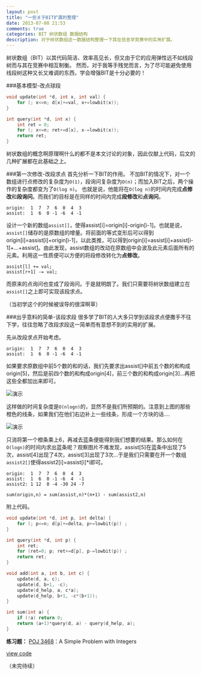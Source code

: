 ```yaml
---
layout: post
title: "一些关于BIT扩展的整理"
date: 2013-07-08 21:53
comments: true
categories: BIT 树状数组 数据结构
description: 对于树状数组这一数据结构整理一下其在信息学竞赛中的实用扩展。
---
```

树状数组（BIT）以其代码简洁、效率高见长，但又由于它的应用弹性远不如线段树而与其在竞赛中相互制衡。
然而，对于我等手残党而言，为了尽可能避免使用线段树这种又长又难调的东西，学会增强BIT是十分必要的！

###基本模型-改点球段
```cpp
void update(int *d, int x, int val) {
    for (; x<=n; d[x]+=val, x+=lowbit(x));
}

int query(int *d, int x) {
    int ret = 0;
    for (; x<=n; ret+=d[x], x-=lowbit(x));
    return ret;
}
```
树状数组的概念啊原理啊什么的都不是本文讨论的对象，因此仅献上代码，后文的几种扩展都在此基础之上。
<!--more-->
###第一次修改-改段求点
首先分析一下BIT的作用。
不加BIT的情况下，对一个数组进行点修改的复杂度为`O(1)`，段询问复杂度为`O(n)`；而加入BIT之后，两个操作的复杂度都变为了`O(log n)`。
也就是说，他能将在`O(log n)`的时间内完成**点修改**和**段询问**。而我们的目标是在同样的时间内完成**段修改**和**点询问**。

    origin:  1  7  7  6  0  4  3
    assist:  1  6  0 -1 -6  4 -1

设计一个新的数组`assist[]`，使得assist[i]=origin[i]-origin[i-1]。也就是说，`assist[]`储存的是原数组的增量。将前面的等式变形后可以得到origin[i]=assist[i]+origin[i-1]，以此类推，可以得到origin[i]=assist[i]+assist[i-1]+...+assist[1]。由此发现，assist数组的改动在原数组中会波及此元素后面所有的元素。利用这一性质便可以方便的将段修改转化为**点修改**。

    assist[l] += val;
    assist[r+1] -= val;

而原来的点询问也变成了段询问。于是就明朗了。我们只需要将树状数组建立在`assist[]`之上即可实现该段求点。

（当初学这个的时候被误导的很深啊草）

###出乎意料的简单-该段求段
很多学了BIT的人大多只学到该段求点便撒手不往下学，往往忽略了改段求段这一简单而有意想不到的实用的扩展。

先从改段求点开始考虑。

    origin:  1  7  7  6  0  4  3
    assist:  1  6  0 -1 -6  4 -1

如果要求原数组中前5个数的和的话，我们先要求出assist[]中前五个数的和构成origin[5]，然后是前四个数的和构成origin[4]，前三个数的和构成origin[3]...再把这些全都加出来即可。

![演示][1]

这样做的时间复杂度是`O(nlogn)`的，显然不是我们所预期的。注意到上图的那些橙色的线条，如果我们在他们右边补上一些线条，形成一个方块的话....

![演示][2]

只消将第一个橙条乘上6，再减去蓝条便能得到我们想要的结果。那么如何在`O(logn)`的时间内求出蓝条呢？观察图片不难发现，assist[5]在蓝条中出现了5次，assist[4]出现了4次，assist[3]出现了3次...于是我们只需要在开一个数组`assist2[]`使得assist2[i]=assist[i]*i即可。

    origin:  1  7  7  6  0  4  3
    assist:  1  6  0 -1 -6  4  -1
    assist2: 1 12  0 -4 -30 24 -7

    sum(origin,n) = sum(assist,n)*(n+1) - sum(assist2,n)

附上代码。

```cpp
void update(int *d, int p, int delta) {
	for (; p<=n; d[p]+=delta, p+=lowbit(p)) ;
}

int query(int *d, int p) {
	int ret;
	for (ret=0; p; ret+=d[p], p-=lowbit(p)) ;
	return ret;
}

void add(int a, int b, int c) {
	update(d, a, c);
	update(d, b+1, -c);
	update(d_help, a, c*a);
	update(d_help, b+1, -c*(b+1));
}

int sum(int a) {
	if (!a) return 0;
	return (a+1)*query(d, a) - query(d_help, a);
}
```

**练习题：** [POJ 3468](http://poj.org/problem?id=3468)：A Simple Problem with Integers

[view code](http://codepad.org/4TGVtHcp)

（未完待续）

  [1]: http://thumbsnap.com/i/PiShTZwn.png
  [2]: http://thumbsnap.com/i/PTWot0ij.png